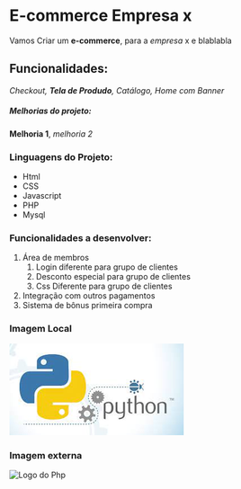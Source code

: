 # E-commerce Empresa x

Vamos Criar um **e-commerce**, para a *empresa* x e blablabla

## Funcionalidades:

_Checkout, **Tela de Produdo**, Catálogo, Home com Banner_

##### Melhorias do projeto:

__Melhoria 1__, _melhoria 2_

### Linguagens do Projeto:

* Html
* CSS
* Javascript
* PHP
* Mysql

### Funcionalidades a desenvolver:
1. Área de membros
    1. Login diferente para grupo de clientes
    2. Desconto especial para grupo de clientes
    3. Css Diferente para grupo de clientes
2. Integração com outros pagamentos
3. Sistema de bônus primeira compra

### Imagem Local

![Logo do Pyton](img/Python.jpg)


### Imagem externa
![Logo do Php](https://commons.wikimedia.org/wiki/File:PHP-logo.svg)
